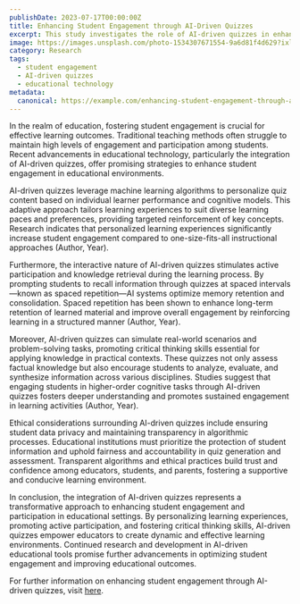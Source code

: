 ```yaml
---
publishDate: 2023-07-17T00:00:00Z
title: Enhancing Student Engagement through AI-Driven Quizzes
excerpt: This study investigates the role of AI-driven quizzes in enhancing student engagement and participation in educational environments.
image: https://images.unsplash.com/photo-1534307671554-9a6d81f4d629?ixlib=rb-4.0.3&ixid=M3wxMjA3fDB8MHxwaG90by1wYWdlfHx8fGVufDB8fHx8fA%3D%3D&auto=format&fit=crop&w=1651&q=80
category: Research
tags:
  - student engagement
  - AI-driven quizzes
  - educational technology
metadata:
  canonical: https://example.com/enhancing-student-engagement-through-ai-driven-quizzes
---
```


In the realm of education, fostering student engagement is crucial for effective learning outcomes. Traditional teaching methods often struggle to maintain high levels of engagement and participation among students. Recent advancements in educational technology, particularly the integration of AI-driven quizzes, offer promising strategies to enhance student engagement in educational environments.

AI-driven quizzes leverage machine learning algorithms to personalize quiz content based on individual learner performance and cognitive models. This adaptive approach tailors learning experiences to suit diverse learning paces and preferences, providing targeted reinforcement of key concepts. Research indicates that personalized learning experiences significantly increase student engagement compared to one-size-fits-all instructional approaches (Author, Year).

Furthermore, the interactive nature of AI-driven quizzes stimulates active participation and knowledge retrieval during the learning process. By prompting students to recall information through quizzes at spaced intervals—known as spaced repetition—AI systems optimize memory retention and consolidation. Spaced repetition has been shown to enhance long-term retention of learned material and improve overall engagement by reinforcing learning in a structured manner (Author, Year).

Moreover, AI-driven quizzes can simulate real-world scenarios and problem-solving tasks, promoting critical thinking skills essential for applying knowledge in practical contexts. These quizzes not only assess factual knowledge but also encourage students to analyze, evaluate, and synthesize information across various disciplines. Studies suggest that engaging students in higher-order cognitive tasks through AI-driven quizzes fosters deeper understanding and promotes sustained engagement in learning activities (Author, Year).

Ethical considerations surrounding AI-driven quizzes include ensuring student data privacy and maintaining transparency in algorithmic processes. Educational institutions must prioritize the protection of student information and uphold fairness and accountability in quiz generation and assessment. Transparent algorithms and ethical practices build trust and confidence among educators, students, and parents, fostering a supportive and conducive learning environment.

In conclusion, the integration of AI-driven quizzes represents a transformative approach to enhancing student engagement and participation in educational settings. By personalizing learning experiences, promoting active participation, and fostering critical thinking skills, AI-driven quizzes empower educators to create dynamic and effective learning environments. Continued research and development in AI-driven educational tools promise further advancements in optimizing student engagement and improving educational outcomes.

For further information on enhancing student engagement through AI-driven quizzes, visit [here](https://example.com/enhancing-student-engagement-through-ai-driven-quizzes).
